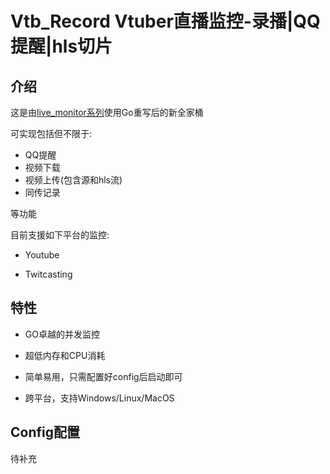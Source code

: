 # Vtb_Record Vtuber直播监控-录播|QQ提醒|hls切片

## 介绍

这是由[live_monitor系列](https://github.com/fzxiao233/live_monitor_server)使用Go重写后的新全家桶

可实现包括但不限于:

- QQ提醒
- 视频下载
- 视频上传(包含源和hls流)
- 同传记录

等功能

目前支援如下平台的监控:

- Youtube

- Twitcasting

## 特性

- GO卓越的并发监控

- 超低内存和CPU消耗

- 简单易用，只需配置好config后启动即可

- 跨平台，支持Windows/Linux/MacOS

## Config配置

待补充
